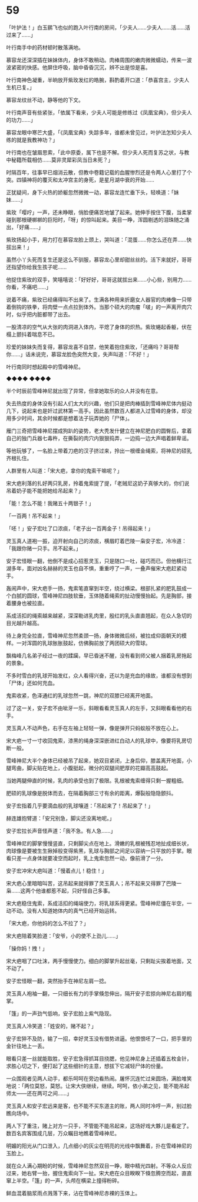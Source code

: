 # 59

「叶护法！」白玉鹂飞也似的跑入叶行南的房间，「少夫人……少夫人……活……活过来了……」

叶行南手中的药材顿时散落满地。

慕容龙还深深插在妹妹体内，身体不敢稍动。肉棒周围的嫩肉微微蠕动，传来一波波紧密的快感。他屏住呼吸，脑中昏昏沉沉，辨不出是惊是喜。

叶行南神色凝重，半晌放开紫玫发红的皓腕，斟酌着开口道：「恭喜宫主，少夫人生机已复。」

慕容龙纹丝不动，静等他的下文。

叶行南声音有些紧张，「依属下看来，少夫人可能是修练过《凤凰宝典》，但少夫人的功力……」

慕容龙眼中寒芒大盛，「《凤凰宝典》失踪多年，谁都未曾见过，叶护法怎知少夫人练的就是我教神功？」

叶行南也在皱眉思索，「此中原委，属下也是不解。但少夫人死而复苏之状，与教中秘籍所载相仿……莫非灵犀彩凤当日未死？」

时隔百年，往事早已烟消云散，但教中卷籍记载的血腥惨烈还是令两人心里打了个突。四镇神将的覆灭和太冲宫主的身死，是星月湖中衰的开始……

正犹疑间，身下火热的娇躯忽然微微一动，慕容龙连忙垂下头，轻唤道：「妹妹……」

紫玫「嘤咛」一声，还未睁眼，俏脸便痛苦地皱了起来。她伸手按住下腹，当柔掌碰到那根硬梆梆的巨阳时，「呀」的惊叫起来。美目一睁，浑圆剔透的泪珠随之涌出，「好痛……」

紫玫扬起小手，用力打在慕容龙脸上颈上，哭叫道：「混蛋……你怎么还在弄……快拔出来！」

虽然小丫头死而复生还是这么不驯服，慕容龙心里却甜丝丝的。活下来就好，哥哥还指望你给我生孩子呢……

他捉住紫玫的双手，笑嘻嘻说：「好好好，哥哥这就拔出来……小心些，别用力……你看，不痛吧……」

说着不痛，紫玫已经痛得叫不出来了。生满各种用来折磨女人器官的肉棒像一只带着倒钩的铁拳，将肉壁一点点拉到体外。当那个硕大的肉瘤「啵」的一声离开肉穴时，似乎把内脏都带了出去。

一股清凉的空气从大张的肉洞进入体内，平熄了身体的炽热。紫玫蜷起香躯，伏在榻上颤抖着喘息不已。

珍爱的妹妹失而复得，慕容龙喜不自禁，他笑着抱住紫玫，「还痛吗？哥哥帮你……」话未说完，慕容龙脸色突然大变，失声叫道：「不好！」

叶行南同时想起殿中的雪峰神尼。

◆◆◆◆ ◆◆◆◆

半个时辰前雪峰神尼就出现了异常，但拿她取乐的众人并没有在意。

失去热度的身体没有引起人们太大的兴趣，他们只是把肉棒插到雪峰神尼体内挺动几下，说起来也是奸过武林第一高手。因此虽然数百人都进入过雪峰的身体，却没用多少时间，其余时候都是想着法子玩弄她的「尸体」。

雁门三奇把雪峰神尼摆成狗趴的姿势，老大秃发什健立在神尼肥白的圆臀后，拿着自己的独门兵器七毒杵，在撕裂的肉穴内狠狠捣弄，一边捣一边大声唱着鲜卑谣。

等他玩够了，一名脸上带着刀疤的汉子挤过来，拎出一根缠金绳索，将神尼的硕乳齐根扎住。

人群里有人叫道：「宋大疤，拿你的鬼索干嘛呢？」

宋大疤利落的扎好两只乳房，拎着鬼索提了提，「老贼尼这奶子真够大的，你们说吊着奶子能不能把她给吊起来？」

「能！怎么不能！我赌五十两银子！」

「一百两！吊不起来！」

「呸！」安子宏吐了口浓痰，「老子出一百两金子！吊得起来！」

灵玉真人道袍一振，迫开射向自己的浓痰，横眉盯着巴陵一枭安子宏，冷冷道：「我跟你赌一只手。吊不起来。」

安子宏怪眼一翻，他倒不是成心招惹灵玉，只是随口一吐，碰巧而已。但他横行江湖多年，面对凶名赫赫的灵玉也自不惧，重重哼了一声，一叠声催宋大疤赶紧动手。

轰闹声中，宋大疤手一扬，鬼索笔直窜到半空，绕过横梁。根部扎紧的肥乳鼓成一个白腻的圆球，雪峰神尼四肢软垂，玉体随着绳索的扯动慢慢抬起。先是胸部，接着腰身也被拉直。

系成活扣的绳索越来越紧，深深勒进乳肉里，殷红的乳头直直翘起，在众人急切的目光越升越高。

待上身完全拉直，雪峰神尼忽然柔颈一扬，身体微微后倾，被拉成仰面朝天的模样。一对浑圆的乳球胀胀鼓起，仿佛胸前放了两团硕大的雪球。

飘梅峰几名弟子经过一夜的蹂躏，早已昏迷不醒，没有看到师父被人捆着乳房拖起的景象。

不多时雪白的乳球开始发红，众人看得兴奋，还以为是充血的缘故，谁都没有想到「尸体」还如何充血。

鬼索收紧，色泽通红的乳球忽然一跳，神尼的双膝已经离开地面。

过了这一关，安子宏不由呲牙一乐，斜眼看看灵玉真人的左手，又斜眼看看他的右手。

灵玉真人不动声色，右手在左袖上轻轻一弹，像是弹开只蚂蚁般不放在心上。

宋大疤一寸一寸收回鬼索，漆黑的绳身深深嵌进红白动人的乳球中，像要将乳房切断一般。

雪峰神尼大半个身体已经被吊了起来，她双目紧闭，上身后仰，膝盖离开地面，小腿弯曲，脚尖贴在地上，小腹挺起，微分的双腿间肥厚的花瓣高高鼓起。

当她两腿伸直的时候，乳肉的承受也到了极限。乳根被鬼索缠得只剩一握粗细。

肥硕的乳球像是脱体而去，在隔着胸部三寸有余的距离，爆裂般隐隐颤抖。

安子宏指着几乎要滴血般的乳球嚷道：「吊起来了！吊起来了！」

赫连雄抱臂道：「安兄别急，脚尖还没离地呢。」

安子宏拉长声音怪声道：「我不急。有人急……」

雪峰神尼的脚掌慢慢竖直，只剩脚尖点在地上。滑嫩的乳根被残忍地扯成细长状，肉球像是要被生生揪掉般变得紫黑，乳球与胸部之间足以容纳一只平放的手掌。眼看只差一点身体就要凌空而起时，乳上鬼索忽然一动，像前滑了一分。

安子宏冲宋大疤叫道：「慢着点儿！稳住！」

宋大疤心里暗暗叫苦，这吊起来就得罪了灵玉真人；吊不起来又得罪了巴陵一枭……这两个他谁都惹不起，只好怪自己多事。

宋大疤稳住鬼索，系成活扣的绳端使力，将乳球系得更紧。雪峰神尼僵在半空，一动不动。没有人知道她体内的真气已经开始运转。

「宋大疤，你他妈的怎么不拉了？」

宋大疤陪着笑脸道：「安爷，小的使不上劲儿……」

「操你妈！拽！」

宋大疤咽了口吐沫，两手慢慢使力。细白的脚掌升起丝毫，只剩趾尖挨着地面，又不动了。

安子宏怪眼一翻，突然抬手在神尼左肩一捻。

灵玉真人袍袖一翻，一只细长有力的手掌倏忽伸出，隔开安子宏掠向神尼右肩的粗掌。

「篷」的一声劲气低响，安子宏脸上紫气隐现。

灵玉真人冷笑道：「姓安的，赌不起？」

安子宏猝不及防，输了一招，幸好灵玉没有借势进逼。他恨恨呸了一口，把手里的金针往地上一丢。

眼看只差一丝就能取胜，安子宏急得抓耳目挠腮，他见神尼身上还插着五枚金针，求胜心切之下，便打起了这些细针的主意，想拔下它减轻尸体的份量。

一众围观者见两人动手，都乐呵呵在旁边看热闹。屠怀沉连忙过来圆场，满脸堆笑地说：「两位莫怒，莫怒。让宋大侠继续，继续。呵呵，依小弟之见，能不能吊起师太——还在两可之间……」

灵玉真人和安子宏远来是客，也不能不买东道主的账，两人同时冷哼一声，别过脸瞧向场中。

两人下了重注，赌上对方一只手，不管能不能吊起来，这场好戏大夥儿是看定了。数百名宾客围成几层，万众瞩目地瞧着雪峰神尼。

明媚的阳光从门口泄入，几点细小的灰尘在明亮的光线中飘舞着，扑在雪峰神尼的玉脸上。

就在众人满心期盼的时候，雪峰神尼忽然双目一睁，眼中精光四射。不等众人反应过来，她右臂一抬，握住鬼索向下一扯。宋大疤在众目睽睽下倏忽腾空而起，直直窜上半空。「篷」的一声，头颅在横梁上撞得粉碎。

鲜血混着脑浆雨点溅落下来，沾在雪峰神尼赤裸的玉体上。


